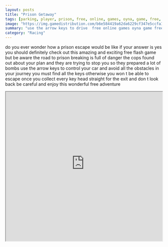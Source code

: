 ```yaml
---
layout: posts
title: "Prison Getaway"
tags: [parking, player, prison, free, online, games, oyna, game, free, games, play, play, games]
image: "https://img.gamedistribution.com/b6e584419a62da6229cf347e5ccfa166.jpg"
summary: "use the arrow keys to drive  free online games oyna game free games play play games"
category: "Racing"
---
```


do you ever wonder how a prison escape would be like if your answer is yes you should definitely check out this amazing and exciting free flash game but be aware the road to prison breaking is full of danger the cops found out about your plan and they are trying to stop you so they prepared a lot of bombs use the arrow keys to control your car and avoid all the obstacles in your journey you must find all the keys otherwise you won t be able to escape once you collect every key head straight for the exit and don t look back be careful and enjoy this wonderful free adventure

<iframe width="100%" height="480px;" src="https://flash.gamedistribution.com?game=b6e584419a62da6229cf347e5ccfa166"></iframe>